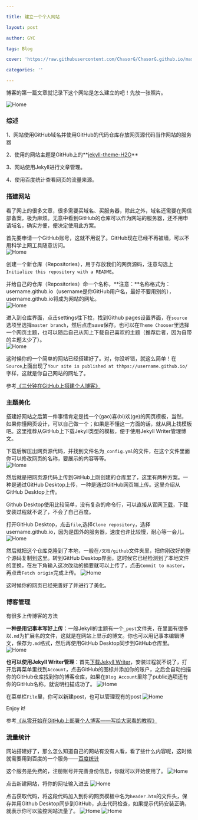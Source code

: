 ```yaml
---

title: 建立一个个人网站

layout: post

author: GYC

tags: Blog

cover: 'https://raw.githubusercontent.com/ChasorG/ChasorG.github.io/master/_posts/2018-06-29-img/home.png'

categories: ''

---
```


博客的第一篇文章就记录下这个网站是怎么建立的吧！先放一张照片。

![Home](https://raw.githubusercontent.com/ChasorG/ChasorG.github.io/master/_posts/2018-06-29-img/home.png)

### 综述

1、网站使用GitHub域名并使用GitHub的代码仓库存放网页源代码当作网站的服务器    




2、使用的网站主题是GitHub上的**[jekyll-theme-H2O](https://github.com/kaeyleo/jekyll-theme-H2O)**    




3、网站使用Jekyll进行文章管理。    




4、使用百度统计查看网页的流量来源。      




### 搭建网站

看了网上的很多文章，很多需要买域名、买服务器，除此之外，域名还需要在网信部备案，极为麻烦。无意中看到GitHub的仓库可以作为网站的服务器，还不用申请域名，确实方便，便决定使用此方案。    




首先要申请一个GitHub账号，这就不用说了。GitHub现在已经不再被墙，可以不用科学上网工具随意访问。    
![Home](https://raw.githubusercontent.com/ChasorG/ChasorG.github.io/master/_posts/2018-06-29-img/github.png)




创建一个新仓库（Repositories），用于存放我们的网页源码，注意勾选上`Initialize this repository with a README`。    




并给自己的仓库（Repositories）命一个名称，**注意：**名称格式为：username.github.io（username是你GitHub用户名，最好不要用别的），username.github.io将成为网站的网址。    
![Home](https://raw.githubusercontent.com/ChasorG/ChasorG.github.io/master/_posts/2018-06-29-img/repository.png)



进入到仓库界面，点击settings往下拉，找到Github pages设置界面，在`source`选项里选择`master branch`，然后点击save保存。也可以在`Theme Chooser`里选择一个网页主题，也可以随后自己从网上下载自己喜欢的主题（推荐后者，因为自带的主题太少了）。    
![Home](https://raw.githubusercontent.com/ChasorG/ChasorG.github.io/master/_posts/2018-06-29-img/site.png)



这时候你的一个简单的网站已经搭建好了。对，你没听错，就这么简单！在`Source`上面出现了`Your site is published at thhps://username.github.io/`字样，这就是你自己网站的网址了。
    

参考[《三分钟在GitHub上搭建个人博客》](https://zhuanlan.zhihu.com/p/28321740)




### 主题美化

搭建好网站之后第一件事情肯定是找一个(gao)喜(bi)欢(ge)的网页模板，当然，如果你懂网页设计，可以自己做一个；如果是不懂这一方面的话，就从网上找模板吧。这里推荐从GitHub上下载Jekyll类型的模板，便于使用Jekyll Writer管理博文。     




下载后解压出网页源代码，并找到文件名为`_config.yml`的文件，在这个文件里面你可以修改网页的名称，要展示的内容等等。     
![Home](https://raw.githubusercontent.com/ChasorG/ChasorG.github.io/master/_posts/2018-06-29-img/config.png)




然后就是把网页源代码上传到GitHub上刚创建的仓库里了，这里有两种方案。一种是通过GitHub Desktop上传，一种是通过GitHub网页端上传。这里介绍从GitHub Desktop上传。     




Github Desktop使用比较简单，没有复杂的命令行，可以直接从官网[下载](https://desktop.github.com/)，下载安装过程就不说了，不会了自己百度。     




打开GitHub Desktop，点击`file`,选择`Clone repository`，选择username.github.io，因为是国外的服务器，速度也许比较慢，耐心等一会儿。
![Home](https://raw.githubusercontent.com/ChasorG/ChasorG.github.io/master/_posts/2018-06-29-img/clone.png)




然后就把这个仓库克隆到了本地，一般在`/文档/github`文件夹里，把你刚改好的整个源码复制到这里。转到GitHub Desktop界面，这时候它已经检测到了本地文件的变换，在左下角输入这次改动的摘要就可以上传了，点击`Commit to master`，再点击`Fetch origin`完成上传。
![Home](https://raw.githubusercontent.com/ChasorG/ChasorG.github.io/master/_posts/2018-06-29-img/change.png)



这时候你的网页已经完善好了并进行了美化。




### 博客管理

有很多上传博客的方法    




**一种是用记事本写好上传**：一般Jekyll的主题有一个`_post`文件夹，在里面有很多以`.md`为扩展名的文件，这就是在网站上显示的博文。你也可以用记事本编辑博文，保存为`.md`格式，然后再使用GitHub Desktop同步到GitHub仓库里。
![Home](https://raw.githubusercontent.com/ChasorG/ChasorG.github.io/master/_posts/2018-06-29-img/dir.png)



**也可以使用Jekyll Writer管理**：首先[下载Jekyll Writer](http://jekyllwriter.com/)，安装过程就不说了，打开后再菜单里找到`Account`，点击GitHub的图标并添加你的账户，之后会自动扫描你的GitHub仓库找到你的博客仓库，如果在`Blog Account`里除了public选项还有你的GitHub名称，就说明扫描成功了。
![Home](https://raw.githubusercontent.com/ChasorG/ChasorG.github.io/master/_posts/2018-06-29-img/jekyll.png)




在菜单栏`File`里，你可以新建post，也可以管理现有的post
![Home](https://raw.githubusercontent.com/ChasorG/ChasorG.github.io/master/_posts/2018-06-29-img/post.png)




Enjoy it!
    

参考[《从零开始在GitHub上部署个人博客——写给大家看的教程》](https://zhuanlan.zhihu.com/p/21333968)


    


### 流量统计

网站搭建好了，那么怎么知道自己的网站有没有人看，看了些什么内容呢，这时候就需要用到百度的一个服务——[百度统计](https://tongji.baidu.com/web/welcome/login)



这个服务是免费的，注册账号并完善身份信息，你就可以开始使用了。
![Home](https://raw.githubusercontent.com/ChasorG/ChasorG.github.io/master/_posts/2018-06-29-img/baidu.png)




点击新建网站，将你的网址输入进去
![Home](https://raw.githubusercontent.com/ChasorG/ChasorG.github.io/master/_posts/2018-06-29-img/site_monitor.png)



点击获取代码，将这段代码加入到你的网页模板中名为`header.htm`的文件头，保存并用Github Desktop同步到GitHub，点击代码检查，如果提示代码安装正确，就表示你可以监控网站流量了。
![Home](https://raw.githubusercontent.com/ChasorG/ChasorG.github.io/master/_posts/2018-06-29-img/code1.png)
![Home](https://raw.githubusercontent.com/ChasorG/ChasorG.github.io/master/_posts/2018-06-29-img/code2.png)
